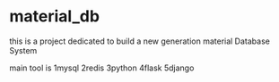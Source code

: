 # material_db
this is a project dedicated to build a new generation material Database System

main tool is
1mysql
2redis
3python
4flask
5django


